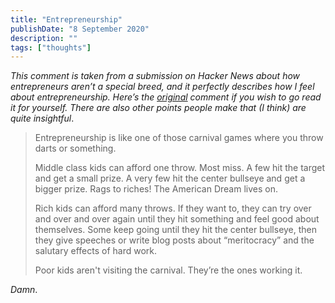 ```yaml
---
title: "Entrepreneurship"
publishDate: "8 September 2020"
description: ""
tags: ["thoughts"]
---
```


_This comment is taken from a submission on Hacker News about how entrepreneurs
aren’t a special breed, and it perfectly describes how I feel about
entrepreneurship. Here’s the
[original](https://news.ycombinator.com/item?id=15659076) comment if you wish to
go read it for yourself. There are also other points people make that (I think)
are quite insightful_.

> Entrepreneurship is like one of those carnival games where you throw darts or
> something.
>
> Middle class kids can afford one throw. Most miss. A few hit the target and
> get a small prize. A very few hit the center bullseye and get a bigger prize.
> Rags to riches! The American Dream lives on.
>
> Rich kids can afford many throws. If they want to, they can try over and over
> and over again until they hit something and feel good about themselves. Some
> keep going until they hit the center bullseye, then they give speeches or
> write blog posts about “meritocracy” and the salutary effects of hard work.
>
> Poor kids aren't visiting the carnival. They’re the ones working it.

_Damn_.

